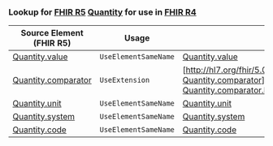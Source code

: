 ### Lookup for [FHIR R5](https://hl7.org/fhir/R5/) [Quantity](https://hl7.org/fhir/R5/Quantity.html) for use in [FHIR R4](https://hl7.org/fhir/R4/)

| Source Element (FHIR R5) | Usage | Target |
| -------------- | ----- | ------ |
| [Quantity.value](https://hl7.org/fhir/R5/Quantity.html#resource) | `UseElementSameName` | [Quantity.value](https://hl7.org/fhir/R4/Quantity.html#resource) |
| [Quantity.comparator](https://hl7.org/fhir/R5/Quantity.html#resource) | `UseExtension` | [http://hl7.org/fhir/5.0/StructureDefinition/extension-Quantity.comparator](StructureDefinition-ext-R5-Quantity.comparator.html) |
| [Quantity.unit](https://hl7.org/fhir/R5/Quantity.html#resource) | `UseElementSameName` | [Quantity.unit](https://hl7.org/fhir/R4/Quantity.html#resource) |
| [Quantity.system](https://hl7.org/fhir/R5/Quantity.html#resource) | `UseElementSameName` | [Quantity.system](https://hl7.org/fhir/R4/Quantity.html#resource) |
| [Quantity.code](https://hl7.org/fhir/R5/Quantity.html#resource) | `UseElementSameName` | [Quantity.code](https://hl7.org/fhir/R4/Quantity.html#resource) |
